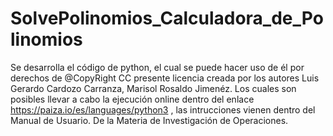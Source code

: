 # SolvePolinomios_Calculadora_de_Polinomios
Se desarrolla el código de python, el cual se puede hacer uso de él por derechos de @CopyRight CC presente licencia creada por los autores Luis Gerardo Cardozo Carranza, Marisol Rosaldo Jimenéz. Los cuales son posibles llevar a cabo la ejecución online dentro del enlace https://paiza.io/es/languages/python3 , las intrucciones vienen dentro del Manual de Usuario. De la Materia de Investigación de Operaciones.
